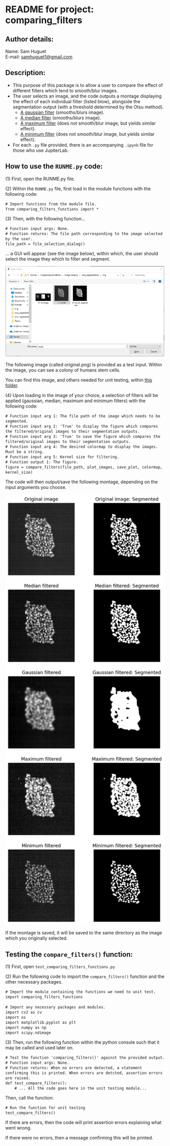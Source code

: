 # README for project: comparing_filters

## Author details: 
Name: Sam Huguet  
E-mail: samhuguet1@gmail.com

## Description:   
- This purpose of this package is to allow a user to compare the effect of different filters which tend to smooth/blur images. 
- The user selects an image, and the code outputs a montage displaying the effect of each individual filter (listed blow), alongside the segmentation output (with a threshold determined by the Otsu method). 
  - [A gaussian filter](https://en.wikipedia.org/wiki/Gaussian_filter#:~:text=In%20electronics%20and%20signal%20processing,as%20it%20has%20infinite%20support) (smooths/blurs image). 
  - [A median filter](https://en.wikipedia.org/wiki/Median_filter#:~:text=The%20median%20filter%20is%20a,edge%20detection%20on%20an%20image) (smooths/blurs image). 
  - [A maximum filter](https://reference.wolfram.com/language/ref/MaxFilter.html) (does not smooth/blur image, but yields similar effect).  
  - [A minimum filter](https://reference.wolfram.com/language/ref/MinFilter.html) (does not smooth/blur image, but yields similar effect). 
- For each ```.py``` file provided, there is an accompanying ```.ipynb``` file for those who use JupiterLab.

## How to use the ```RUNME.py``` code: 

(1) First, open the RUNME.py file. 

(2) Within the ```RUNME.py``` file, first load in the module functions with the following code: 
```
# Import functions from the module file. 
from comparing_filters_functions import *
```

(3) Then, with the following function...
```
# Function input args: None. 
# Function returns: The file path corresponding to the image selected by the user. 
file_path = file_selection_dialog()
```
... a GUI will appear (see the image below), within which, the user should select the image they which to filter and segment.

<img src="https://github.com/SamHSoftware/Image-Analysis/blob/main/comparing-filters/img/File%20selection.PNG?raw=true" alt="file selection GUI" width="500"/>

The following image (called original.png) is provided as a test input. Within the image, you can see a colony of humans stem cells.

You can find this image, and others needed for unit testing, within [this folder](https://github.com/SamHSoftware/Image-Analysis/tree/main/comparing-filters/img).

(4) Upon loading in the image of your choice, a selection of filters will be applied (gaussian, median, maximum and minimum filters) with the following code: 

```
# Function input arg 1: The file path of the image which needs to be segmented. 
# Function input arg 2: 'True' to display the figure which compares the filtered/original images to their segmentation outputs. 
# Function input arg 3: 'True' to save the figure which compares the filtered/original images to their segmentation outputs.
# Function input arg 4: The desired colormap to display the images. Must be a string. 
# Function input arg 5: Kernel size for filtering. 
# Function output 1: The figure. 
figure = compare_filters(file_path, plot_images, save_plot, colormap, kernel_size)
```

The code will then output/save the following montage, depending on the input arguments you choose. 

<img src="https://github.com/SamHSoftware/Image-Analysis/blob/main/comparing-filters/img/nuclei_comparing_filters.png?raw=true" alt="montage of filter effects" width="500"/>

If the montage is saved, it will be saved to the same directory as the image which you originally selected. 

## Testing the ```compare_filters()``` function: 

(1) First, open ```test_comparing_filters_functions.py```

(2) Run the following code to import the ```compare_filters()``` function and the other necessary packages. 

```
# Import the module containing the functions we need to unit test. 
import comparing_filters_functions

# Import any necessary packages and modules. 
import cv2 as cv
import os
import matplotlib.pyplot as plt
import numpy as np 
import scipy.ndimage
```

(3) Then, run the following function within the python console such that it may be called and used later on.
```
# Test the function 'comparing_filters()' against the provided output. 
# Function input args: None. 
# Function returns: When no errors are detected, a statement confirming this is printed. When errors are detcted, assertion errors are raised. 
def test_compare_filters():
    # ... All the code goes here in the unit testing module...
```
Then, call the function: 
```
# Run the function for unit testing
test_compare_filters()
```
If there are errors, then the code will print assertion errors explaining what went wrong.  

If there were no errors, then a message confirming this will be printed. 
